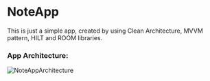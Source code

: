 # NoteApp

This is just a simple app, created by using Clean Architecture, MVVM pattern, HILT and ROOM libraries.

### App Architecture:

![NoteAppArchitecture](https://user-images.githubusercontent.com/86295320/183298761-7a158b55-406e-464a-b65c-5ded1347885c.jpg)